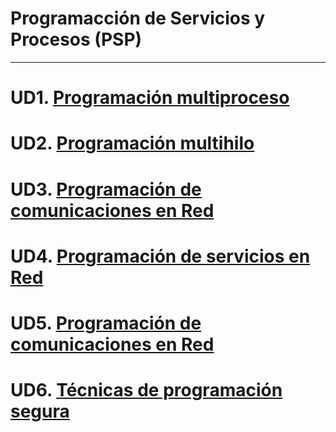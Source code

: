 # Programacción de Servicios y Procesos (PSP)
--------------------------------------------------------
# UD1. [Programación multiproceso](https://github.com/adiezc10/ApuntesPSP_DAM2/blob/master/UT1_ProgramacionMultiproceso.md)
# UD2. [Programación multihilo](https://github.com/adiezc10/ApuntesPSP_DAM2/blob/master/UT2_ProgramacionMultihilo.md)
# UD3. [Programación de comunicaciones en Red]()
# UD4. [Programación de servicios en Red]()
# UD5. [Programación de comunicaciones en Red]()
# UD6. [Técnicas de programación segura]()